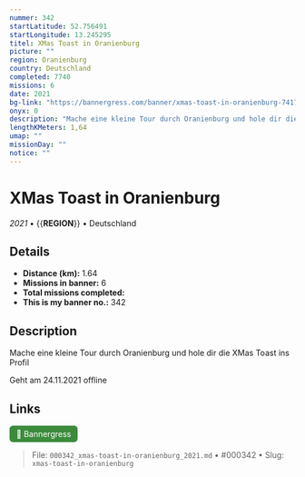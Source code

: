 ```yaml
---
nummer: 342
startLatitude: 52.756491
startLongitude: 13.245295
titel: XMas Toast in Oranienburg
picture: ""
region: Oranienburg
country: Deutschland
completed: 7740
missions: 6
date: 2021
bg-link: "https://bannergress.com/banner/xmas-toast-in-oranienburg-7417"
onyx: 0
description: "Mache eine kleine Tour durch Oranienburg und hole dir die XMas Toast ins Profil\n\nGeht am 24.11.2021 offline"
lengthKMeters: 1,64
umap: ""
missionDay: ""
notice: ""
---
```

# XMas Toast in Oranienburg

*2021* • {{__REGION__}} • Deutschland





## Details
- **Distance (km):** 1.64
- **Missions in banner:** 6
- **Total missions completed:** 
- **This is my banner no.:** 342



## Description
Mache eine kleine Tour durch Oranienburg und hole dir die XMas Toast ins Profil

Geht am 24.11.2021 offline



## Links
<a href="https://bannergress.com/banner/xmas-toast-in-oranienburg-7417" target="_blank" style="display:inline-block;margin-right:8px;padding:6px 12px;background:#3c8b3c;color:#fff;text-decoration:none;border-radius:6px;">🔗 Bannergress</a>



> File: `000342_xmas-toast-in-oranienburg_2021.md` • #000342 • Slug: `xmas-toast-in-oranienburg`
